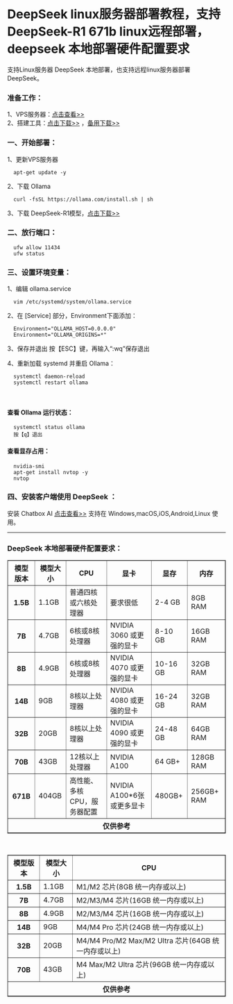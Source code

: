 # DeepSeek linux服务器部署教程，支持 DeepSeek-R1 671b linux远程部署，deepseek 本地部署硬件配置要求
支持Linux服务器 DeepSeek 本地部署，也支持远程linux服务器部署 DeepSeek。

### 准备工作：
1、VPS服务器：[点击查看>>](https://www.vultr.com/?ref=9630595-9J)<br>
2、搭建工具：[点击下载>>](https://www.hostbuf.com/t/988.html) ，[备用下载>>](https://dl.hostbuf.com/finalshell3/finalshell_windows_x64.exe)

### 一、开始部署：
1、更新VPS服务器

      apt-get update -y

2、下载 Ollama

      curl -fsSL https://ollama.com/install.sh | sh

3、下载 DeepSeek-R1模型，[点击下载>>](https://ollama.com/library/deepseek-r1)

### 二、放行端口：

      ufw allow 11434
      ufw status

### 三、设置环境变量：
1、编辑 ollama.service

      vim /etc/systemd/system/ollama.service

2、在 [Service] 部分，Environment下面添加：

      Environment="OLLAMA_HOST=0.0.0.0"
      Environment="OLLAMA_ORIGINS=*"

3、保存并退出
按【ESC】键，再输入“:wq”保存退出

4、重新加载 systemd 并重启 Ollama：

      systemctl daemon-reload
      systemctl restart ollama

<br/>

#### 查看 Ollama 运行状态：

      systemctl status ollama
      按【q】退出

#### 查看显存占用：

      nvidia-smi
      apt-get install nvtop -y
      nvtop

### 四、安装客户端使用 DeepSeek ：
安装 Chatbox AI [点击查看>>](https://chatboxai.app/zh#download)
支持在 Windows,macOS,iOS,Android,Linux 使用。

<hr/>

### DeepSeek 本地部署硬件配置要求：
<table border="1" cellpadding="10" cellspacing="0" data-draft-node="block" data-draft-type="table" data-size="normal" data-row-style="striped">
      <tbody>
        <tr>
          <th>模型版本</th>
          <th>模型大小</th>
          <th>CPU</th>
          <th>显卡</th>
          <th>显存</th>
          <th>内存</th>
        </tr>
        <tr>
          <th>1.5B</th>
          <td>1.1GB</td>
          <td>普通四核或六核处理器</td>
          <td>要求很低</td>
          <td>2-4 GB</td>
          <td>8GB RAM</td>
        </tr>
        <tr>
          <th>7B</th>
          <td>4.7GB</td>
          <td>6核或8核处理器</td>
          <td>NVIDIA 3060 或更强的显卡</td>
          <td>8-10 GB</td>
          <td>16GB RAM</td>
        </tr>
        <tr>
          <th>8B</th>
          <td>4.9GB</td>
          <td>6核或8核处理器</td>
          <td>NVIDIA 4070 或更强的显卡</td>
          <td>10-16 GB</td>
          <td>32GB RAM</td>
        </tr>
        <tr>
          <th>14B</th>
          <td>9GB</td>
          <td>8核以上处理器</td>
          <td>NVIDIA 4080 或更强的显卡</td>
          <td>16-24 GB</td>
          <td>32GB RAM</td>
        </tr>
        <tr>
          <th>32B</th>
          <td>20GB</td>
          <td>8核以上处理器</td>
          <td>NVIDIA 4090 或更强的显卡</td>
          <td>24-48 GB</td>
          <td>64GB RAM</td>
        </tr>
        <tr>
          <th>70B</th>
          <td>43GB</td>
          <td>12核以上处理器</td>
          <td>NVIDIA A100</td>
          <td>64 GB+</td>
          <td>128GB RAM</td>
        </tr>
        <tr>
          <th>671B</th>
          <td>404GB</td>
          <td>高性能、多核CPU，服务器配置</td>
          <td>NVIDIA A100*6张或更多显卡</td>
          <td>480GB+</td>
          <td>256GB+ RAM</td>
        </tr>
        <tr>
          <th colspan="6">仅供参考</th>
        </tr>
      </tbody>
    </table>
    <p>&nbsp;</p>
    <table width="800" border="1" cellpadding="10" cellspacing="0" data-draft-node="block" data-draft-type="table" data-size="normal" data-row-style="striped">
      <tbody>
        <tr>
          <th>模型版本</th>
          <th>模型大小</th>
          <th>CPU</th>
        </tr>
        <tr>
          <th>1.5B</th>
          <td>1.1GB</td>
          <td>M1/M2 芯片(8GB 统一内存或以上)</td>
        </tr>
        <tr>
          <th>7B</th>
          <td>4.7GB</td>
          <td>M2/M3/M4 芯片(16GB 统一内存或以上)</td>
        </tr>
        <tr>
          <th>8B</th>
          <td>4.9GB</td>
          <td>M2/M3/M4 芯片(16GB 统一内存或以上)</td>
        </tr>
        <tr>
          <th>14B</th>
          <td>9GB</td>
          <td>M4/M4 Pro 芯片(24GB 统一内存或以上)</td>
        </tr>
        <tr>
          <th>32B</th>
          <td>20GB</td>
          <td>M4/M4 Pro/M2 Max/M2 Ultra 芯片(64GB 统一内存或以上)</td>
        </tr>
        <tr>
          <th>70B</th>
          <td>43GB</td>
          <td>M4 Max/M2 Ultra 芯片(96GB 统一内存或以上)</td>
        </tr>
        <tr>
          <th colspan="3">仅供参考</th>
        </tr>
      </tbody>
    </table>

